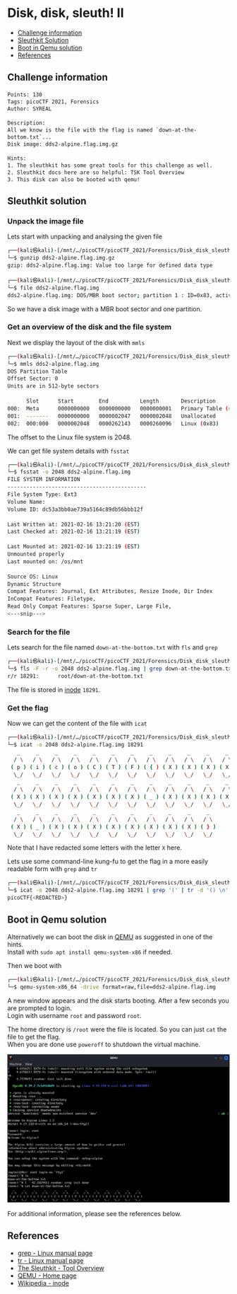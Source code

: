 # Disk, disk, sleuth! II

- [Challenge information](#challenge-information)
- [Sleuthkit Solution](#sleuthkit-solution)
- [Boot in Qemu solution](#boot-in-qemu-solution)
- [References](#references)

## Challenge information
```
Points: 130
Tags: picoCTF 2021, Forensics
Author: SYREAL
 
Description:
All we know is the file with the flag is named `down-at-the-bottom.txt`... 
Disk image: dds2-alpine.flag.img.gz

Hints:
1. The sleuthkit has some great tools for this challenge as well.
2. Sleuthkit docs here are so helpful: TSK Tool Overview
3. This disk can also be booted with qemu!
```

## Sleuthkit solution

### Unpack the image file

Lets start with unpacking and analysing the given file
```bash
┌──(kali㉿kali)-[/mnt/…/picoCTF/picoCTF_2021/Forensics/Disk_disk_sleuth_II]
└─$ gunzip dds2-alpine.flag.img.gz   
gzip: dds2-alpine.flag.img: Value too large for defined data type

┌──(kali㉿kali)-[/mnt/…/picoCTF/picoCTF_2021/Forensics/Disk_disk_sleuth_II]
└─$ file dds2-alpine.flag.img   
dds2-alpine.flag.img: DOS/MBR boot sector; partition 1 : ID=0x83, active, start-CHS (0x0,32,33), end-CHS (0x10,81,1), startsector 2048, 260096 sectors
```

So we have a disk image with a MBR boot sector and one partition.

### Get an overview of the disk and the file system

Next we display the layout of the disk with `mmls`
```bash
┌──(kali㉿kali)-[/mnt/…/picoCTF/picoCTF_2021/Forensics/Disk_disk_sleuth_II]
└─$ mmls dds2-alpine.flag.img                
DOS Partition Table
Offset Sector: 0
Units are in 512-byte sectors

      Slot      Start        End          Length       Description
000:  Meta      0000000000   0000000000   0000000001   Primary Table (#0)
001:  -------   0000000000   0000002047   0000002048   Unallocated
002:  000:000   0000002048   0000262143   0000260096   Linux (0x83)
```

The offset to the Linux file system is 2048.

We can get file system details with `fsstat`
```bash
┌──(kali㉿kali)-[/mnt/…/picoCTF/picoCTF_2021/Forensics/Disk_disk_sleuth_II]
└─$ fsstat -o 2048 dds2-alpine.flag.img 
FILE SYSTEM INFORMATION
--------------------------------------------
File System Type: Ext3
Volume Name: 
Volume ID: dc53a3bb0ae739a5164c89db56bbb12f

Last Written at: 2021-02-16 13:21:20 (EST)
Last Checked at: 2021-02-16 13:21:19 (EST)

Last Mounted at: 2021-02-16 13:21:19 (EST)
Unmounted properly
Last mounted on: /os/mnt

Source OS: Linux
Dynamic Structure
Compat Features: Journal, Ext Attributes, Resize Inode, Dir Index
InCompat Features: Filetype, 
Read Only Compat Features: Sparse Super, Large File, 
<---snip--->
```

### Search for the file

Lets search for the file named `down-at-the-bottom.txt` with `fls` and `grep`
```bash
┌──(kali㉿kali)-[/mnt/…/picoCTF/picoCTF_2021/Forensics/Disk_disk_sleuth_II]
└─$ fls -F -r -o 2048 dds2-alpine.flag.img | grep down-at-the-bottom.txt
r/r 18291:      root/down-at-the-bottom.txt
```

The file is stored in [inode](https://en.wikipedia.org/wiki/Inode) `18291`.

### Get the flag

Now we can get the content of the file with `icat`
```bash
┌──(kali㉿kali)-[/mnt/…/picoCTF/picoCTF_2021/Forensics/Disk_disk_sleuth_II]
└─$ icat -o 2048 dds2-alpine.flag.img 18291                        
   _     _     _     _     _     _     _     _     _     _     _     _     _  
  / \   / \   / \   / \   / \   / \   / \   / \   / \   / \   / \   / \   / \ 
 ( p ) ( i ) ( c ) ( o ) ( C ) ( T ) ( F ) ( { ) ( X ) ( X ) ( X ) ( X ) ( X )
  \_/   \_/   \_/   \_/   \_/   \_/   \_/   \_/   \_/   \_/   \_/   \_/   \_/ 
   _     _     _     _     _     _     _     _     _     _     _     _     _  
  / \   / \   / \   / \   / \   / \   / \   / \   / \   / \   / \   / \   / \ 
 ( X ) ( X ) ( X ) ( X ) ( X ) ( X ) ( X ) ( _ ) ( X ) ( X ) ( X ) ( X ) ( X )
  \_/   \_/   \_/   \_/   \_/   \_/   \_/   \_/   \_/   \_/   \_/   \_/   \_/ 
   _     _     _     _     _     _     _     _     _     _     _  
  / \   / \   / \   / \   / \   / \   / \   / \   / \   / \   / \ 
 ( X ) ( _ ) ( X ) ( X ) ( X ) ( X ) ( X ) ( X ) ( X ) ( X ) ( } )
  \_/   \_/   \_/   \_/   \_/   \_/   \_/   \_/   \_/   \_/   \_/ 
```

Note that I have redacted some letters with the letter `X` here.

Lets use some command-line kung-fu to get the flag in a more easily readable form with `grep` and `tr`
```bash
┌──(kali㉿kali)-[/mnt/…/picoCTF/picoCTF_2021/Forensics/Disk_disk_sleuth_II]
└─$ icat -o 2048 dds2-alpine.flag.img 18291 | grep '(' | tr -d '() \n'
picoCTF{<REDACTED>}
```

## Boot in Qemu solution

Alternatively we can boot the disk in [QEMU](https://www.qemu.org/) as suggested in one of the hints.  
Install with `sudo apt install qemu-system-x86` if needed.

Then we boot with
```bash
┌──(kali㉿kali)-[/mnt/…/picoCTF/picoCTF_2021/Forensics/Disk_disk_sleuth_II]
└─$ qemu-system-x86_64 -drive format=raw,file=dds2-alpine.flag.img
```

A new window appears and the disk starts booting. After a few seconds you are prompted to login.  
Login with username `root` and password `root`.

The home directory is `/root` were the file is located. So you can just `cat` the file to get the flag.  
When you are done use `poweroff` to shutdown the virtual machine.

![Booting disk in Qemu](Booting_disk_in_Qemu.png)

For additional information, please see the references below.

## References

- [grep - Linux manual page](https://man7.org/linux/man-pages/man1/grep.1.html)
- [tr - Linux manual page](https://man7.org/linux/man-pages/man1/tr.1.html)
- [The Sleuthkit - Tool Overview](http://wiki.sleuthkit.org/index.php?title=TSK_Tool_Overview)
- [QEMU - Home page](https://www.qemu.org/)
- [Wikipedia - inode](https://en.wikipedia.org/wiki/Inode)
